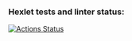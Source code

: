### Hexlet tests and linter status:
[![Actions Status](https://github.com/roksana-z/python-project-50/workflows/hexlet-check/badge.svg)](https://github.com/roksana-z/python-project-50/actions)